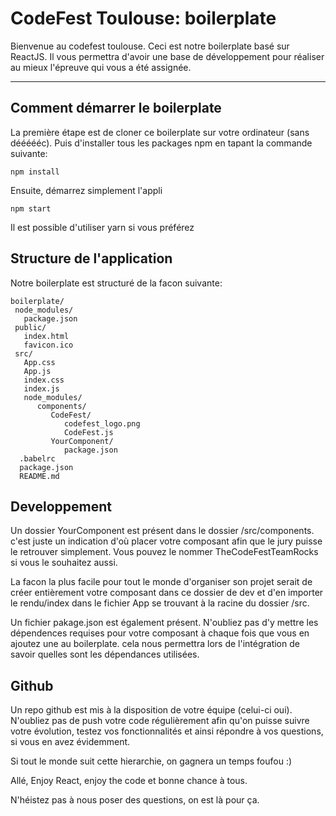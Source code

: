 CodeFest Toulouse: boilerplate
===================


Bienvenue au codefest toulouse. Ceci est notre boilerplate basé sur ReactJS. Il vous permettra d'avoir une base de développement pour réaliser au mieux l'épreuve qui vous a été assignée.

----------


Comment démarrer le boilerplate
-------------

La première étape est de cloner ce boilerplate sur votre ordinateur (sans déééééc). Puis d'installer tous les packages npm en tapant la commande suivante:

    npm install
Ensuite, démarrez simplement l'appli

    npm start
Il est possible d'utiliser yarn si vous préférez

<i class="icon-list"></i> Structure de l'application
-------------

Notre boilerplate est structuré de la facon suivante:

    boilerplate/
	 node_modules/
	   package.json
	 public/
	   index.html
	   favicon.ico
	 src/
	   App.css
	   App.js
	   index.css
	   index.js
	   node_modules/
	      components/
	         CodeFest/
		        codefest_logo.png
		        CodeFest.js
	         YourComponent/
		        package.json
	  .babelrc
	  package.json
	  README.md


<i class="icon-github"></i> Developpement
-------------

Un dossier YourComponent est présent dans le dossier /src/components. c'est juste un indication d'où placer votre composant afin que le jury puisse le retrouver simplement. Vous pouvez le nommer TheCodeFestTeamRocks si vous le souhaitez aussi.

La facon la plus facile pour tout le monde d'organiser son projet serait de créer entièrement votre composant dans ce dossier de dev et d'en importer le rendu/index dans le fichier App se trouvant à la racine du dossier /src.

Un fichier pakage.json est également présent. N'oubliez pas d'y mettre les dépendences requises pour votre composant à chaque fois que vous en ajoutez une au boilerplate. cela nous permettra lors de l'intégration de savoir quelles sont les dépendances utilisées.


<i class="icon-code"></i> Github
-------------

Un repo github est mis à la disposition de votre équipe (celui-ci oui). N'oubliez pas de push votre code régulièrement afin qu'on puisse suivre votre évolution, testez vos fonctionnalités et ainsi répondre à vos questions, si vous en avez évidemment.

Si tout le monde suit cette hierarchie, on gagnera un temps foufou :)

Allé, Enjoy React, enjoy the code et bonne chance à tous.

N'héistez pas à nous poser des questions, on est là pour ça.

